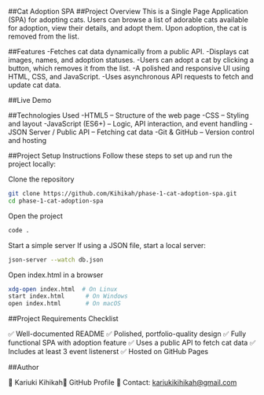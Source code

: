##Cat Adoption SPA
##Project Overview
This is a Single Page Application (SPA) for adopting cats. Users can browse a list of adorable cats available for adoption, view their details, and adopt them. Upon adoption, the cat is removed from the list.


##Features
-Fetches cat data dynamically from a public API.
-Displays cat images, names, and adoption statuses.
-Users can adopt a cat by clicking a button, which removes it from the list.
-A polished and responsive UI using HTML, CSS, and JavaScript.
-Uses asynchronous API requests to fetch and update cat data.
 
 ##Live Demo


 ##Technologies Used
-HTML5 – Structure of the web page
-CSS – Styling and layout
-JavaScript (ES6+) – Logic, API interaction, and event handling
-JSON Server / Public API – Fetching cat data
-Git & GitHub – Version control and hosting

##Project Setup Instructions
Follow these steps to set up and run the project locally:

Clone the repository

```sh
git clone https://github.com/Kihikah/phase-1-cat-adoption-spa.git
cd phase-1-cat-adoption-spa
```
Open the project
```sh
code . 
```
Start a simple server
If using a JSON file, start a local server:
```sh
json-server --watch db.json
```

Open index.html in a browser
```sh
xdg-open index.html  # On Linux
start index.html      # On Windows
open index.html       # On macOS
```

##Project Requirements Checklist

✅ Well-documented README
✅ Polished, portfolio-quality design
✅ Fully functional SPA with adoption feature
✅ Uses a public API to fetch cat data
✅ Includes at least 3 event listenerst
✅ Hosted on GitHub Pages

##Author

👤 Kariuki Kihikah🔗 GitHub Profile
📧 Contact: kariukikihikah@gmail.com